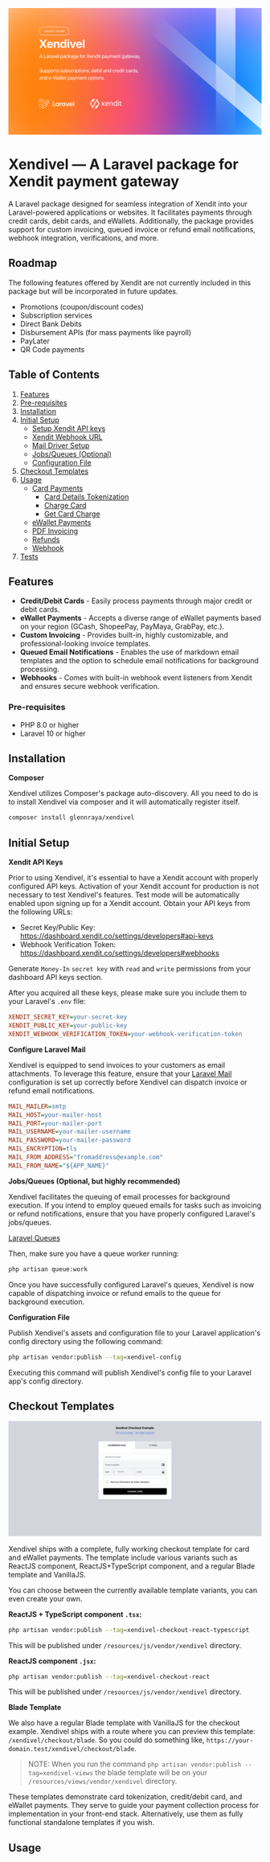 ![Project Logo](artwork/xendivel.jpg)

# Xendivel — A Laravel package for Xendit payment gateway

A Laravel package designed for seamless integration of Xendit into your Laravel-powered applications or websites. It facilitates payments through credit cards, debit cards, and eWallets. Additionally, the package provides support for custom invoicing, queued invoice or refund email notifications, webhook integration, verifications, and more.

## Roadmap

The following features offered by Xendit are not currently included in this package but will be incorporated in future updates.

- Promotions (coupon/discount codes)
- Subscription services
- Direct Bank Debits
- Disbursement APIs (for mass payments like payroll)
- PayLater
- QR Code payments

## Table of Contents

1. [Features](#features)
2. [Pre-requisites](#pre-requisites)
3. [Installation](#installation)
4. [Initial Setup](#initial-setup)
    - [Setup Xendit API keys](#setup-xendit-api-keys)
    - [Xendit Webhook URL](#xendit-webhook-url)
    - [Mail Driver Setup](#mail-driver-setup)
    - [Jobs/Queues (Optional)](#job-queues)
    - [Configuration File](#configuration-file)
5. [Checkout Templates](#checkout-templates)
6. [Usage](#usage)
    - [Card Payments](#card-payments)
        - [Card Details Tokenization](#card-details-tokenization)
        - [Charge Card](#charge-card)
        - [Get Card Charge](#get-card-charge)
    - [eWallet Payments](#ewallet-payments)
    - [PDF Invoicing](#invoicing)
    - [Refunds](#refunds)
    - [Webhook](#webhook)
7. [Tests](#tests)

## Features

- **Credit/Debit Cards** - Easily process payments through major credit or debit cards.
- **eWallet Payments** - Accepts a diverse range of eWallet payments based on your region (GCash, ShopeePay, PayMaya, GrabPay, etc.).
- **Custom Invoicing** - Provides built-in, highly customizable, and professional-looking invoice templates.
- **Queued Email Notifications** - Enables the use of markdown email templates and the option to schedule email notifications for background processing.
- **Webhooks** - Comes with built-in webhook event listeners from Xendit and ensures secure webhook verification.

### Pre-requisites

- PHP 8.0 or higher
- Laravel 10 or higher

## Installation

**Composer**

Xendivel utilizes Composer's package auto-discovery. All you need to do is to install Xendivel via composer and it will automatically register itself.

```bash
composer install glennraya/xendivel
```

## Initial Setup

**Xendit API Keys**

Prior to using Xendivel, it's essential to have a Xendit account with properly configured API keys. Activation of your Xendit account for production is not necessary to test Xendivel's features. Test mode will be automatically enabled upon signing up for a Xendit account. Obtain your API keys from the following URLs:

- Secret Key/Public Key: https://dashboard.xendit.co/settings/developers#api-keys
- Webhook Verification Token: https://dashboard.xendit.co/settings/developers#webhooks

Generate `Money-In` `secret key` with `read` and `write` permissions from your dashboard API keys section.

After you acquired all these keys, please make sure you include them to your Laravel's `.env` file:

```ini
XENDIT_SECRET_KEY=your-secret-key
XENDIT_PUBLIC_KEY=your-public-key
XENDIT_WEBHOOK_VERIFICATION_TOKEN=your-webhook-verification-token
```

**Configure Laravel Mail**

Xendivel is equipped to send invoices to your customers as email attachments. To leverage this feature, ensure that your [Laravel Mail](https://laravel.com/docs/10.x/mail#main-content) configuration is set up correctly before Xendivel can dispatch invoice or refund email notifications.

```ini
MAIL_MAILER=smtp
MAIL_HOST=your-mailer-host
MAIL_PORT=your-mailer-port
MAIL_USERNAME=your-mailer-username
MAIL_PASSWORD=your-mailer-password
MAIL_ENCRYPTION=tls
MAIL_FROM_ADDRESS="fromaddress@example.com"
MAIL_FROM_NAME="${APP_NAME}"
```

**Jobs/Queues (Optional, but highly recommended)**

Xendivel facilitates the queuing of email processes for background execution. If you intend to employ queued emails for tasks such as invoicing or refund notifications, ensure that you have properly configured Laravel's jobs/queues.

[Laravel Queues](https://laravel.com/docs/10.x/queues#main-content)

Then, make sure you have a queue worker running:

```bash
php artisan queue:work
```

Once you have successfully configured Laravel's queues, Xendivel is now capable of dispatching invoice or refund emails to the queue for background execution.

**Configuration File**

Publish Xendivel's assets and configuration file to your Laravel application's config directory using the following command:

```bash
php artisan vendor:publish --tag=xendivel-config
```

Executing this command will publish Xendivel's config file to your Laravel app's config directory.

## Checkout Templates

![Checkout Template](docs/image_assets/checkout-template.png)

Xendivel ships with a complete, fully working checkout template for card and eWallet payments. The template include various variants such as ReactJS component, ReactJS+TypeScript component, and a regular Blade template and VanillaJS.

You can choose between the currently available template variants, you can even create your own.

**ReactJS + TypeScript component `.tsx`:**

```bash
php artisan vendor:publish --tag=xendivel-checkout-react-typescript
```

This will be published under `/resources/js/vendor/xendivel` directory.

**ReactJS component `.jsx`:**

```bash
php artisan vendor:publish --tag=xendivel-checkout-react
```

This will be published under `/resources/js/vendor/xendivel` directory.

**Blade Template**

We also have a regular Blade template with VanillaJS for the checkout example. Xendivel ships with a route where you can preview this template: `/xendivel/checkout/blade`. So you could do something like, `https://your-domain.test/xendivel/checkout/blade`.

> NOTE: When you run the command `php artisan vendor:publish --tag=xendivel-views` the blade template will be on your `/resources/views/vendor/xendivel` directory.

These templates demonstrate card tokenization, credit/debit card, and eWallet payments. They serve to guide your payment collection process for implementation in your front-end stack. Alternatively, use them as fully functional standalone templates if you wish.

## Usage
